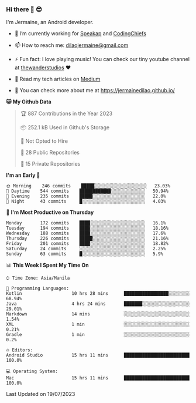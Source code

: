 ### Hi there 👋 😎
I'm Jermaine, an Android developer.

- 🔭 I’m currently working for [Speakap](https://www.speakap.com/) and [CodingChiefs](https://codingchiefs.com/en/)

- 📫 How to reach me: dilaojermaine@gmail.com

- ⚡ Fun fact: I love playing music! You can check our tiny youtube channel at [thewanderstudios](https://www.youtube.com/thewanderstudios) ♥️

- 📖 Read my tech articles on [Medium](https://jermainedilao.medium.com/)

- 👀 You can check more about me at https://jermainedilao.github.io/

<!--
**jermainedilao/jermainedilao** is a ✨ _special_ ✨ repository because its `README.md` (this file) appears on your GitHub profile.

Here are some ideas to get you started:

- 🔭 I’m currently working on ...
- 🌱 I’m currently learning ...
- 👯 I’m looking to collaborate on ...
- 🤔 I’m looking for help with ...
- 💬 Ask me about ...
- 📫 How to reach me: ...
- 😄 Pronouns: ...
- ⚡ Fun fact: ...
-->

<!--START_SECTION:waka-->
**🐱 My Github Data** 

> 🏆 887 Contributions in the Year 2023
 > 
> 📦 252.1 kB Used in Github's Storage 
 > 
> 🚫 Not Opted to Hire
 > 
> 📜 28 Public Repositories 
 > 
> 🔑 15 Private Repositories  
 > 
**I'm an Early 🐤** 

```text
🌞 Morning    246 commits    █████░░░░░░░░░░░░░░░░░░░░   23.03% 
🌆 Daytime    544 commits    ████████████░░░░░░░░░░░░░   50.94% 
🌃 Evening    235 commits    █████░░░░░░░░░░░░░░░░░░░░   22.0% 
🌙 Night      43 commits     █░░░░░░░░░░░░░░░░░░░░░░░░   4.03%

```
📅 **I'm Most Productive on Thursday** 

```text
Monday       172 commits    ████░░░░░░░░░░░░░░░░░░░░░   16.1% 
Tuesday      194 commits    ████░░░░░░░░░░░░░░░░░░░░░   18.16% 
Wednesday    188 commits    ████░░░░░░░░░░░░░░░░░░░░░   17.6% 
Thursday     226 commits    █████░░░░░░░░░░░░░░░░░░░░   21.16% 
Friday       201 commits    ████░░░░░░░░░░░░░░░░░░░░░   18.82% 
Saturday     24 commits     ░░░░░░░░░░░░░░░░░░░░░░░░░   2.25% 
Sunday       63 commits     █░░░░░░░░░░░░░░░░░░░░░░░░   5.9%

```


📊 **This Week I Spent My Time On** 

```text
⌚︎ Time Zone: Asia/Manila

💬 Programming Languages: 
Kotlin                   10 hrs 28 mins      █████████████████░░░░░░░░   68.94% 
Java                     4 hrs 24 mins       ███████░░░░░░░░░░░░░░░░░░   29.01% 
Markdown                 14 mins             ░░░░░░░░░░░░░░░░░░░░░░░░░   1.54% 
XML                      1 min               ░░░░░░░░░░░░░░░░░░░░░░░░░   0.21% 
Gradle                   1 min               ░░░░░░░░░░░░░░░░░░░░░░░░░   0.2%

🔥 Editors: 
Android Studio           15 hrs 11 mins      █████████████████████████   100.0%

💻 Operating System: 
Mac                      15 hrs 11 mins      █████████████████████████   100.0%

```


 Last Updated on 19/07/2023
<!--END_SECTION:waka-->
